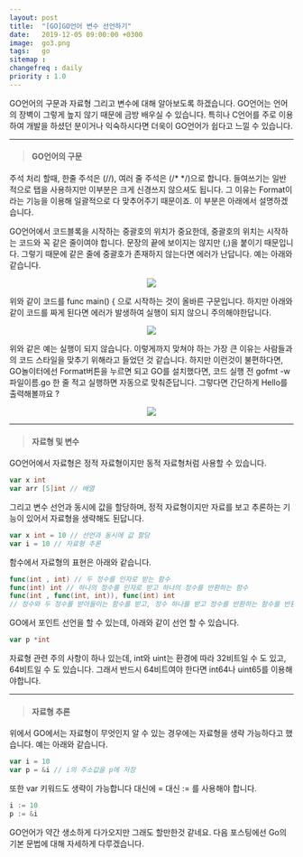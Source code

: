 ```yaml
---
layout: post
title:  "[GO]GO언어 변수 선언하기"
date:   2019-12-05 09:00:00 +0300
image:  go3.png
tags:   go
sitemap :
changefreq : daily
priority : 1.0
---
```



GO언어의 구문과 자료형 그리고 변수에 대해 알아보도록 하겠습니다. GO언어는 언어의 장벽이 그렇게 높지 않기 때문에 금방 배우실 수 있습니다. 특히나 C언어를 주로 이용하여 개발을 하셨던 분이거나 익숙하시다면 더욱이 GO언어가 쉽다고 느낄 수 있습니다.  

-------

> #### GO언어의 구문  

주석 처리 할때, 한줄 주석은 (//), 여러 줄 주석은 (/* */)으로 합니다. 들여쓰기는 일반적으로 탭을 사용하지만 이부분은 크게 신경쓰지 않으셔도 됩니다. 그 이유는 Format이라는 기능을 이용해 일괄적으로 다 맞추어주기 때문이죠. 이 부분은 아래에서 설명하겠습니다.    

GO언어에서 코드블록을 시작하는 중괄호의 위치가 중요한데, 중괄호의 위치는 시작하는 코드와 꼭 같은 줄이여야 합니다. 문장의 끝에 보이지는 않지만 (;)을 붙이기 때문입니다. 그렇기 때문에 같은 줄에 중괄호가 존재하지 않는다면 에러가 난답니다. 예는 아래와 같습니다.  


<center><img src="{{ site.baseurl }}/images/go3.png" ></center>  


위와 같이 코드를 func main() { 으로 시작하는 것이 올바른 구문입니다. 하지만 아래와 같이 코드를 짜게 된다면 에러가 발생하여 실행이 되지 않으니 주의해야한답니다.  


<center><img src="{{ site.baseurl }}/images/go4.png" ></center>  


위와 같은 예는 실행이 되지 않습니다. 이렇게까지 맞쳐야 하는 가장 큰 이유는 사람들과의 코드 스타일을 맞추기 위해라고 들었던 것 같습니다. 하지만 이런것이 불편하다면, GO놀이터에선 Format버튼을 누르면 되고 GO를 설치했다면, 코드 실행 전 gofmt -w 파일이름.go 한 줄 적고 실행하면 자동으로 맞춰준답니다. 그렇다면 간단하게 Hello를 출력해볼까요 ? 


<center><img src="{{ site.baseurl }}/images/go5.png" ></center>  



-------


> #### 자료형 및 변수  

GO언어에서 자료형은 정적 자료형이지만 동적 자료형처럼 사용할 수 있습니다. 

```go
var x int 
var arr [5]int // 배열  
```

그리고 변수 선언과 동시에 값을 할당하며, 정적 자료형이지만 자료를 보고 추론하는 기능이 있어서 자료형을 생략해도 된답니다.  

```go
var x int = 10 // 선언과 동시에 값 할당 
var i = 10 // 자료형 추론
```

함수에서 자료형의 표현은 아래와 같습니다.  

```go
func(int , int) // 두 정수를 인자로 받는 함수
func(int) int // 하나의 정수를 인자로 받고 하나의 정수를 반환하는 함수 
func(int , func(int, int)), func(int) int 
// 정수와 두 정수를 받아들이는 함수를 받고, 정수 하나를 받고 정수를 반환하는 함수를 반환 
```

GO에서 포인트 선언을 할 수 있는데, 아래와 같이 선언 할 수 있습니다.  

```go
var p *int
``` 

자료형 관련 주의 사항이 하나 있는데, int와 uint는 환경에 따라 32비트일 수 도 있고, 64비트일 수 도 있습니다. 그래서 반드시 64비트여야 한다면 int64나 uint65를 이용해야합니다.  

-------

> #### 자료형 추론  

위에서 GO에서는 자료형이 무엇인지 알 수 있는 경우에는 자료형을 생략 가능하다고 했습니다. 예는 아래와 같습니다.  

```go
var i = 10
var p = &i // i의 주소값을 p에 저장 
```

또한 var 키워드도 생략이 가능합니다 대신에 = 대신 := 를 사용해야 합니다. 

```go 
i := 10 
p := &i
```


GO언어가 약간 생소하게 다가오지만 그래도 할만한것 같네요.
다음 포스팅에선 Go의 기본 문법에 대해 자세하게 다루겠습니다.


